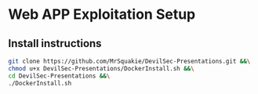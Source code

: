 # Web APP Exploitation Setup

## Install instructions
```bash
git clone https://github.com/MrSquakie/DevilSec-Presentations.git &&\
chmod u+x DevilSec-Presentations/DockerInstall.sh &&\
cd DevilSec-Presentations &&\
./DockerInstall.sh
```
